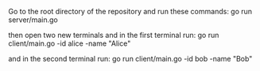 Go to the root directory of the repository and run these commands: go run server/main.go

then open two new terminals and in the first terminal run: go run client/main.go -id alice -name "Alice"

and in the second terminal run: go run client/main.go -id bob -name "Bob"
